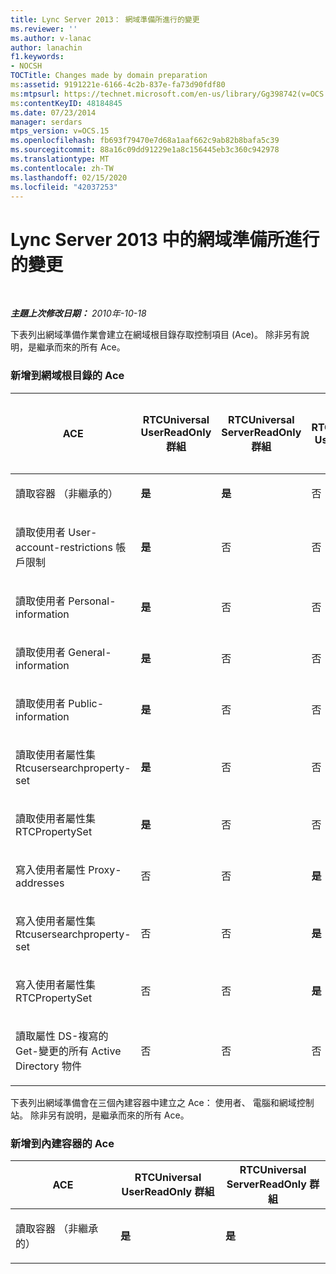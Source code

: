 ```yaml
---
title: Lync Server 2013： 網域準備所進行的變更
ms.reviewer: ''
ms.author: v-lanac
author: lanachin
f1.keywords:
- NOCSH
TOCTitle: Changes made by domain preparation
ms:assetid: 9191221e-6166-4c2b-837e-fa73d90fdf80
ms:mtpsurl: https://technet.microsoft.com/en-us/library/Gg398742(v=OCS.15)
ms:contentKeyID: 48184845
ms.date: 07/23/2014
manager: serdars
mtps_version: v=OCS.15
ms.openlocfilehash: fb693f79470e7d68a1aaf662c9ab82b8bafa5c39
ms.sourcegitcommit: 88a16c09dd91229e1a8c156445eb3c360c942978
ms.translationtype: MT
ms.contentlocale: zh-TW
ms.lasthandoff: 02/15/2020
ms.locfileid: "42037253"
---
```

<div data-xmlns="http://www.w3.org/1999/xhtml">

<div class="topic" data-xmlns="http://www.w3.org/1999/xhtml" data-msxsl="urn:schemas-microsoft-com:xslt" data-cs="http://msdn.microsoft.com/">

<div data-asp="http://msdn2.microsoft.com/asp">

# <a name="changes-made-by-domain-preparation-in-lync-server-2013"></a>Lync Server 2013 中的網域準備所進行的變更

</div>

<div id="mainSection">

<div id="mainBody">

<span> </span>

_**主題上次修改日期：** 2010年-10-18_

下表列出網域準備作業會建立在網域根目錄存取控制項目 (Ace)。 除非另有說明，是繼承而來的所有 Ace。

<div id="sectionSection0" class="section">

### <a name="aces-added-to-domain-root"></a>新增到網域根目錄的 Ace

<table style="width:100%;">
<colgroup>
<col style="width: 16%" />
<col style="width: 16%" />
<col style="width: 16%" />
<col style="width: 16%" />
<col style="width: 16%" />
<col style="width: 16%" />
</colgroup>
<thead>
<tr class="header">
<th>ACE</th>
<th>RTCUniversal UserReadOnly 群組</th>
<th>RTCUniversal ServerReadOnly 群組</th>
<th>RTCUniversal UserAdmins</th>
<th>RTCHSUniversal 服務</th>
<th>驗證使用者</th>
</tr>
</thead>
<tbody>
<tr class="odd">
<td><p>讀取容器 （非繼承的）</p></td>
<td><p><strong>是</strong></p></td>
<td><p><strong>是</strong></p></td>
<td><p>否</p></td>
<td><p>否</p></td>
<td><p>否</p></td>
</tr>
<tr class="even">
<td><p>讀取使用者 User-account-restrictions 帳戶限制</p></td>
<td><p><strong>是</strong></p></td>
<td><p>否</p></td>
<td><p>否</p></td>
<td><p>否</p></td>
<td><p>否</p></td>
</tr>
<tr class="odd">
<td><p>讀取使用者 Personal-information</p></td>
<td><p><strong>是</strong></p></td>
<td><p>否</p></td>
<td><p>否</p></td>
<td><p>否</p></td>
<td><p>否</p></td>
</tr>
<tr class="even">
<td><p>讀取使用者 General-information</p></td>
<td><p><strong>是</strong></p></td>
<td><p>否</p></td>
<td><p>否</p></td>
<td><p>否</p></td>
<td><p>否</p></td>
</tr>
<tr class="odd">
<td><p>讀取使用者 Public-information</p></td>
<td><p><strong>是</strong></p></td>
<td><p>否</p></td>
<td><p>否</p></td>
<td><p>否</p></td>
<td><p>否</p></td>
</tr>
<tr class="even">
<td><p>讀取使用者屬性集 Rtcusersearchproperty-set</p></td>
<td><p><strong>是</strong></p></td>
<td><p>否</p></td>
<td><p>否</p></td>
<td><p>否</p></td>
<td><p><strong>是</strong></p></td>
</tr>
<tr class="odd">
<td><p>讀取使用者屬性集 RTCPropertySet</p></td>
<td><p><strong>是</strong></p></td>
<td><p>否</p></td>
<td><p>否</p></td>
<td><p>否</p></td>
<td><p>否</p></td>
</tr>
<tr class="even">
<td><p>寫入使用者屬性 Proxy-addresses</p></td>
<td><p>否</p></td>
<td><p>否</p></td>
<td><p><strong>是</strong></p></td>
<td><p>否</p></td>
<td><p>否</p></td>
</tr>
<tr class="odd">
<td><p>寫入使用者屬性集 Rtcusersearchproperty-set</p></td>
<td><p>否</p></td>
<td><p>否</p></td>
<td><p><strong>是</strong></p></td>
<td><p>否</p></td>
<td><p>否</p></td>
</tr>
<tr class="even">
<td><p>寫入使用者屬性集 RTCPropertySet</p></td>
<td><p>否</p></td>
<td><p>否</p></td>
<td><p><strong>是</strong></p></td>
<td><p>否</p></td>
<td><p>否</p></td>
</tr>
<tr class="odd">
<td><p>讀取屬性 DS-複寫的 Get-變更的所有 Active Directory 物件</p></td>
<td><p>否</p></td>
<td><p>否</p></td>
<td><p>否</p></td>
<td><p><strong>是</strong></p></td>
<td><p>無</p></td>
</tr>
</tbody>
</table>


下表列出網域準備會在三個內建容器中建立之 Ace： 使用者、 電腦和網域控制站。 除非另有說明，是繼承而來的所有 Ace。

### <a name="aces-added-to-built-in-containers"></a>新增到內建容器的 Ace

<table>
<colgroup>
<col style="width: 33%" />
<col style="width: 33%" />
<col style="width: 33%" />
</colgroup>
<thead>
<tr class="header">
<th>ACE</th>
<th>RTCUniversal UserReadOnly 群組</th>
<th>RTCUniversal ServerReadOnly 群組</th>
</tr>
</thead>
<tbody>
<tr class="odd">
<td><p>讀取容器 （非繼承的）</p></td>
<td><p><strong>是</strong></p></td>
<td><p><strong>是</strong></p></td>
</tr>
</tbody>
</table>


</div>

</div>

<span> </span>

</div>

</div>

</div>

